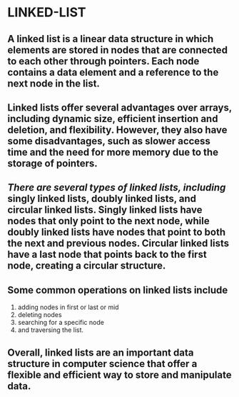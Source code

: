 # LINKED-LIST

## A linked list is a linear data structure in which elements are stored in nodes that are connected to each other through pointers. Each node contains a data element and a reference to the next node in the list.

## Linked lists offer several advantages over arrays, including dynamic size, efficient insertion and deletion, and flexibility. However, they also have some disadvantages, such as slower access time and the need for more memory due to the storage of pointers.

## ***There are several types of linked lists, including*** **singly linked lists, doubly linked lists, and circular linked lists**. Singly linked lists have nodes that only point to the next node, while doubly linked lists have nodes that point to both the next and previous nodes. Circular linked lists have a last node that points back to the first node, creating a circular structure.

## Some common operations on linked lists include 
1. adding nodes in first or last or mid
2. deleting nodes
3. searching for a specific node
3. and traversing the list.

## Overall, linked lists are an important data structure in computer science that offer a flexible and efficient way to store and manipulate data.



